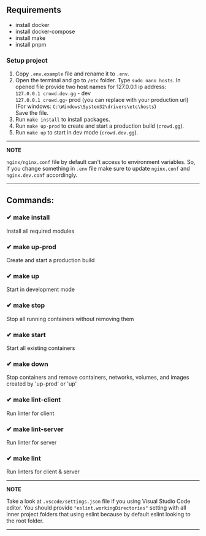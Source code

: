 ## Requirements

- install docker
- install docker-compose
- install make
- install pnpm

### Setup project

1. Copy `.env.example` file and rename it to `.env`.
2. Open the terminal and go to `/etc` folder. Type `sudo nano hosts`. In opened file provide two host names for 127.0.0.1 ip address:<br/>
   `127.0.0.1 crowd.dev.gg` - dev<br/>
   `127.0.0.1 crowd.gg`- prod (you can replace with your production url)<br/>
   (For windows: `C:\Windows\System32\drivers\etc\hosts`)<br />
   Save the file.
3. Run `make install` to install packages.
4. Run `make up-prod` to create and start a production build (`crowd.gg`).
5. Run `make up` to start in dev mode (`crowd.dev.gg`).

---

**NOTE**

`nginx/nginx.conf` file by default can't access to environment variables. So, if you change something in `.env` file make sure to update `nginx.conf` and `nginx.dev.conf` accordingly.

---

## Commands:

### ✔ make install

Install all required modules

### ✔ make up-prod

Create and start a production build

### ✔ make up

Start in development mode

### ✔ make stop

Stop all running containers without removing them

### ✔ make start

Start all existing containers

### ✔ make down

Stop containers and remove containers, networks, volumes, and images created by 'up-prod' or 'up'

### ✔ make lint-client

Run linter for client

### ✔ make lint-server

Run linter for server

### ✔ make lint

Run linters for client & server

---

**NOTE**

Take a look at `.vscode/settings.json` file if you using Visual Studio Code editor. You should provide `"eslint.workingDirectories"` setting with all inner project folders that using eslint because by default eslint looking to the root folder.

---
